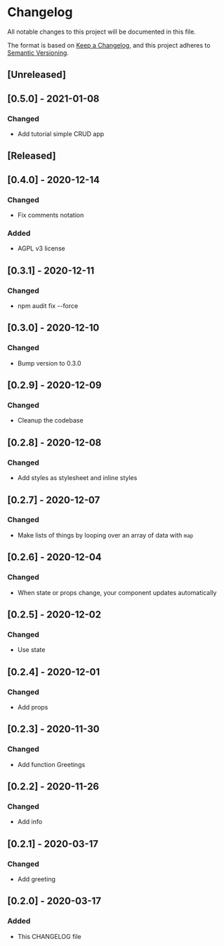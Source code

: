 # Changelog
All notable changes to this project will be documented in this file.

The format is based on [Keep a Changelog](https://keepachangelog.com/en/1.0.0/),
and this project adheres to [Semantic Versioning](https://semver.org/spec/v2.0.0.html).

## [Unreleased]

## [0.5.0] - 2021-01-08
### Changed
- Add tutorial simple CRUD app 

## [Released]

## [0.4.0] - 2020-12-14
### Changed
- Fix comments notation 
### Added
- AGPL v3 license

## [0.3.1] - 2020-12-11
### Changed
- npm audit fix --force

## [0.3.0] - 2020-12-10
### Changed
- Bump version to 0.3.0

## [0.2.9] - 2020-12-09
### Changed
- Cleanup the codebase

## [0.2.8] - 2020-12-08
### Changed
- Add styles as stylesheet and inline styles

## [0.2.7] - 2020-12-07
### Changed
- Make lists of things by looping over an array of data with `map`

## [0.2.6] - 2020-12-04
### Changed
- When state or props change, your component updates automatically

## [0.2.5] - 2020-12-02
### Changed
- Use state

## [0.2.4] - 2020-12-01
### Changed
- Add props

## [0.2.3] - 2020-11-30
### Changed
- Add function Greetings

## [0.2.2] - 2020-11-26
### Changed
- Add info 

## [0.2.1] - 2020-03-17
### Changed
- Add greeting

## [0.2.0] - 2020-03-17
### Added
- This CHANGELOG file 
